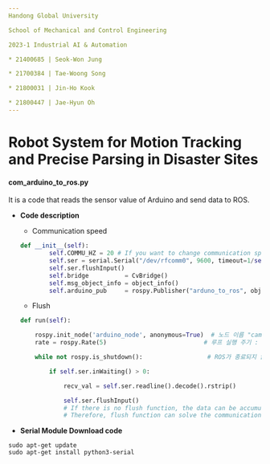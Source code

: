 ```yaml
---
Handong Global University

School of Mechanical and Control Engineering

2023-1 Industrial AI & Automation

* 21400685 | Seok-Won Jung

* 21700384 | Tae-Woong Song

* 21800031 | Jin-Ho Kook

* 21800447 | Jae-Hyun Oh
---
```




# **Robot System for Motion Tracking and Precise Parsing in Disaster Sites**




#### com_arduino_to_ros.py

It is a code that reads the sensor value of Arduino and send data to ROS.

* **Code description**

  * Communication speed

  ```python
  def __init__(self):
          self.COMMU_HZ = 20 # If you want to change communication speed, you should change this value
          self.ser = serial.Serial("/dev/rfcomm0", 9600, timeout=1/self.COMMU_HZ)
          self.ser.flushInput()
          self.bridge          = CvBridge()
          self.msg_object_info = object_info()
          self.arduino_pub     = rospy.Publisher("arduno_to_ros", object_info, queue_size=10)
  ```

  

  * Flush

  ```python
  def run(self):
  
      rospy.init_node('arduino_node', anonymous=True)  # 노드 이름 "camera_node"로 초기화
      rate = rospy.Rate(5)                           # 루프 실행 주기 : 30hz
  
      while not rospy.is_shutdown():                  # ROS가 종료되지 않은 동안
  
          if self.ser.inWaiting() > 0:
  
              recv_val = self.ser.readline().decode().rstrip()
  
              self.ser.flushInput() 
              # If there is no flush function, the data can be accumulated in communication packet.
              # Therefore, flush function can solve the communication delay problem.
  ```

* **Serial Module Download code**

```
sudo apt-get update
sudo apt-get install python3-serial
```
